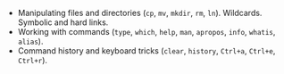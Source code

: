 - Manipulating files and directories (`cp`, `mv`, `mkdir`, `rm`,
  `ln`). Wildcards. Symbolic and hard links.
- Working with commands (`type`, `which`, `help`, `man`, `apropos`,
  `info`, `whatis`, `alias`).
- Command history and keyboard tricks (`clear`, `history`, `Ctrl+a`,
  `Ctrl+e`, `Ctrl+r`).
